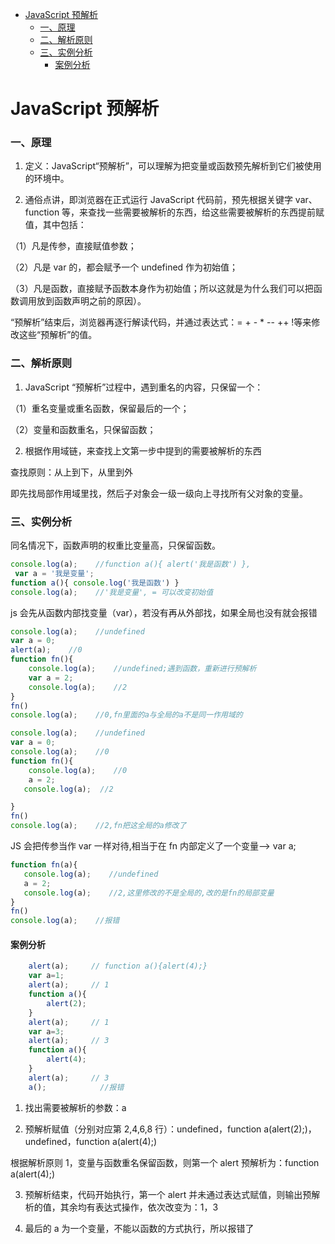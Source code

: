 <!-- TOC -->

- [JavaScript 预解析](#javascript-预解析)
  - [一、原理](#一原理)
  - [二、解析原则](#二解析原则)
  - [三、实例分析](#三实例分析)
    - [案例分析](#案例分析)

<!-- /TOC -->

# JavaScript 预解析

### 一、原理

1. 定义：JavaScript“预解析”，可以理解为把变量或函数预先解析到它们被使用的环境中。

2. 通俗点讲，即浏览器在正式运行 JavaScript 代码前，预先根据关键字 var、function 等，来查找一些需要被解析的东西，给这些需要被解析的东西提前赋值，其中包括：

（1）凡是传参，直接赋值参数；

（2）凡是 var 的，都会赋予一个 undefined 作为初始值；

（3）凡是函数，直接赋予函数本身作为初始值；所以这就是为什么我们可以把函数调用放到函数声明之前的原因）。

“预解析”结束后，浏览器再逐行解读代码，并通过表达式：= + - \* -- ++ !等来修改这些“预解析”的值。

### 二、解析原则

1. JavaScript “预解析”过程中，遇到重名的内容，只保留一个：

（1）重名变量或重名函数，保留最后的一个；

（2）变量和函数重名，只保留函数；

2. 根据作用域链，来查找上文第一步中提到的需要被解析的东西

查找原则：从上到下，从里到外

即先找局部作用域里找，然后子对象会一级一级向上寻找所有父对象的变量。

### 三、实例分析

同名情况下，函数声明的权重比变量高，只保留函数。

```JavaScript
console.log(a);    //function a(){ alert('我是函数') },
 var a = '我是变量';
function a(){ console.log('我是函数') }
console.log(a);    //'我是变量', = 可以改变初始值
```

js 会先从函数内部找变量（var），若没有再从外部找，如果全局也没有就会报错

```JavaScript
console.log(a);    //undefined
var a = 0;
alert(a);    //0
function fn(){
    console.log(a);    //undefined;遇到函数，重新进行预解析
    var a = 2;
    console.log(a);    //2
}
fn()
console.log(a);    //0,fn里面的a与全局的a不是同一作用域的
```

```JavaScript
console.log(a);    //undefined
var a = 0;
console.log(a);    //0
function fn(){
    console.log(a);    //0
    a = 2;
   console.log(a);  //2

}
fn()
console.log(a);    //2,fn把这全局的a修改了
```

JS 会把传参当作 var 一样对待,相当于在 fn 内部定义了一个变量--> var a;

```JavaScript
function fn(a){
   console.log(a);    //undefined
   a = 2;
   console.log(a);    //2,这里修改的不是全局的,改的是fn的局部变量
}
fn()
console.log(a);    //报错
```

#### 案例分析

```JavaScript
    alert(a);     // function a(){alert(4);}
    var a=1;
    alert(a);     // 1
    function a(){
        alert(2);
    }
    alert(a);     // 1
    var a=3;
    alert(a);     // 3
    function a(){
        alert(4);
    }
    alert(a);     // 3
    a();            //报错
```

1. 找出需要被解析的参数：a

2. 预解析赋值（分别对应第 2,4,6,8 行）：undefined，function a(alert(2);)，undefined，function a(alert(4);)

根据解析原则 1，变量与函数重名保留函数，则第一个 alert 预解析为：function a(alert(4);)

3. 预解析结束，代码开始执行，第一个 alert 并未通过表达式赋值，则输出预解析的值，其余均有表达式操作，依次改变为：1，3

4. 最后的 a 为一个变量，不能以函数的方式执行，所以报错了
